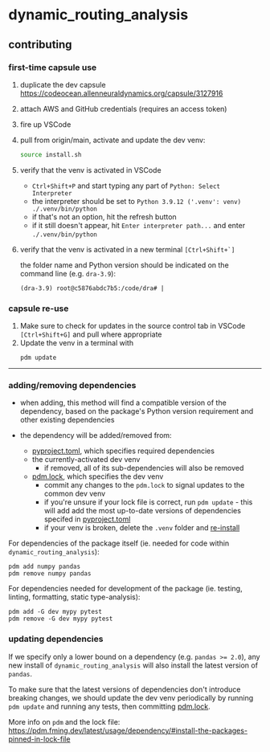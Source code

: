 # **dynamic_routing_analysis**


## contributing

### **first-time capsule use**

1. duplicate the dev capsule https://codeocean.allenneuraldynamics.org/capsule/3127916
2. attach AWS and GitHub credentials (requires an access token)
3. fire up VSCode
4. pull from origin/main, activate and update the dev venv:
    ```bash
    source install.sh
    ```
4. verify that the venv is activated in VSCode

    - `Ctrl+Shift+P` and start typing any part of `Python: Select Interpreter`
    - the interpreter should be set to `Python 3.9.12 ('.venv': venv) ./.venv/bin/python`
    - if that's not an option, hit the refresh button 
    - if it still doesn't appear, hit `Enter interpreter path...` and enter `./.venv/bin/python`
5. verify that the venv is activated in a new terminal ```[Ctrl+Shift+`]```

    the folder name and Python version should be indicated on the command line (e.g. `dra-3.9`):
    ```shell
    (dra-3.9) root@c5876abdc7b5:/code/dra# |
    ```
    
### **capsule re-use**
1. Make sure to check for updates in the source control tab in VSCode `[Ctrl+Shift+G]` and pull where appropriate
2. Update the venv in a terminal with 
    ```shell
    pdm update
    ```

***
### **adding/removing dependencies**

* when adding, this method will find a compatible version of the dependency, based on the package's Python version requirement and other existing dependencies

* the dependency will be added/removed from:
    * [pyproject.toml](pyproject.toml), which specifies required dependencies
    * the currently-activated dev venv
        * if removed, all of its sub-dependencies will also be removed
    * [pdm.lock](pdm.lock), which specifies the dev venv
        - commit any changes to the `pdm.lock` to signal updates to the common dev venv
        - if you're unsure if your lock file is correct, run `pdm update` - this will add add the most up-to-date versions of dependencies specifed in [pyproject.toml](pyproject.toml) 
        - if your venv is broken, delete the `.venv` folder and [re-install](scripts/install.sh)

For dependencies of the package itself (ie. needed for code within `dynamic_routing_analysis`):

```shell
pdm add numpy pandas
pdm remove numpy pandas
```

For dependencies needed for development of the package (ie. testing, linting, formatting, static type-analysis):

```shell
pdm add -G dev mypy pytest
pdm remove -G dev mypy pytest
```

### **updating dependencies**

If we specify only a lower bound on a dependency (e.g. `pandas >= 2.0`), any new install of `dynamic_routing_analysis` will also install the latest version of `pandas`.

To make sure that the latest versions of dependencies don't introduce breaking changes, we should update the dev venv periodically by running `pdm update` and running any tests, then committing [pdm.lock](pdm.lock).

More info on `pdm` and the lock file: https://pdm.fming.dev/latest/usage/dependency/#install-the-packages-pinned-in-lock-file